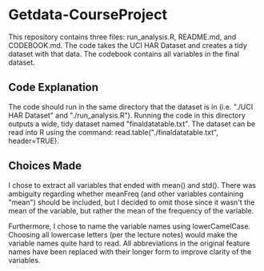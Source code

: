 Getdata-CourseProject
=====================

This repository contains three files: run_analysis.R, README.md, and CODEBOOK.md.  The code takes the UCI HAR Dataset and creates a tidy dataset with that data.  The codebook contains all variables in the final dataset.

Code Explanation
----------------

The code should run in the same directory that the dataset is in (i.e. "./UCI HAR Dataset" and "./run_analysis.R").  Running the code in this directory outputs a wide, tidy dataset named "finaldatatable.txt".  The dataset can be read into R using the command: read.table("./finaldatatable.txt", header=TRUE).

Choices Made
------------

I chose to extract all variables that ended with mean() and std().  There was ambiguity regarding whether meanFreq (and other variables containing "mean") should be included, but I decided to omit those since it wasn't the mean of the variable, but rather the mean of the frequency of the variable.

Furthermore, I chose to name the variable names using lowerCamelCase.  Choosing all lowercase letters (per the lecture notes) would make the variable names quite hard to read.  All abbreviations in the original feature names have been replaced with their longer form to improve clarity of the variables.
